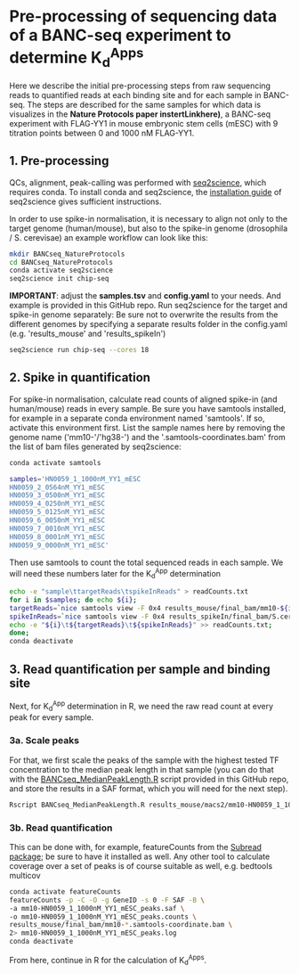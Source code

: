 # Pre-processing of sequencing data of a BANC-seq experiment to determine K<sub>d</sub><sup>Apps</sup>
Here we describe the initial pre-processing steps from raw sequencing reads to quantified reads at each binding site and for each sample in BANC-seq.
The steps are described for the same samples for which data is visualizes in the **Nature Protocols paper instertLinkhere)**, a BANC-seq experiment with FLAG-YY1 in mouse embryonic stem cells (mESC) with 9 titration points between 0 and 1000 nM FLAG-YY1.

## 1. Pre-processing
QCs, alignment, peak-calling was performed with [seq2science](https://vanheeringen-lab.github.io/seq2science/index.html), which requires conda. To install conda and seq2science, the [installation guide](https://vanheeringen-lab.github.io/seq2science/content/gettingstarted.html#installation) of seq2science gives sufficient instructions.

In order to use spike-in normalisation, it is necessary to align not only to the target genome (human/mouse), but also to the spike-in genome (drosophila / S. cerevisae) an example workflow can look like this:
```bash
mkdir BANCseq_NatureProtocols
cd BANCseq_NatureProtocols
conda activate seq2science
seq2science init chip-seq
```
**IMPORTANT**: adjust the **samples.tsv** and **config.yaml** to your needs. And example is provided in this GitHub repo. Run seq2science for the target and spike-in genome separately:
Be sure not to overwrite the results from the different genomes by specifying a separate results folder in the config.yaml (e.g. 'results_mouse' and 'results_spikeIn')
```bash
seq2science run chip-seq --cores 18
```

## 2. Spike in quantification
For spike-in normalisation, calculate read counts of aligned spike-in (and human/mouse) reads in every sample. Be sure you have samtools installed, for example in a separate conda environment named 'samtools'. If so, activate this environment first.
List the sample names here by removing the genome name ('mm10-'/'hg38-') and the '.samtools-coordinates.bam' from the list of bam files generated by seq2science:
```bash
conda activate samtools

samples='HN0059_1_1000nM_YY1_mESC
HN0059_2_0564nM_YY1_mESC
HN0059_3_0500nM_YY1_mESC
HN0059_4_0250nM_YY1_mESC
HN0059_5_0125nM_YY1_mESC
HN0059_6_0050nM_YY1_mESC
HN0059_7_0010nM_YY1_mESC
HN0059_8_0001nM_YY1_mESC
HN0059_9_0000nM_YY1_mESC'
```
Then use samtools to count the total sequenced reads in each sample. We will need these numbers later for the K<sub>d</sub><sup>App</sup> determination
```bash
echo -e "sample\ttargetReads\tspikeInReads" > readCounts.txt
for i in $samples; do echo ${i};
targetReads=`nice samtools view -F 0x4 results_mouse/final_bam/mm10-${i}.samtools-coordinate.bam | cut -f 1 | sort | uniq | wc -l`;
spikeInReads=`nice samtools view -F 0x4 results_spikeIn/final_bam/S.cerevisiae-74-D694-2.0-${i}.samtools-coordinate.bam | cut -f 1 | sort | uniq | wc -l`;
echo -e "${i}\t${targetReads}\t${spikeInReads}" >> readCounts.txt;
done;
conda deactivate
```

## 3. Read quantification per sample and binding site
Next, for K<sub>d</sub><sup>App</sup> determination in R, we need the raw read count at every peak for every sample.
### 3a. Scale peaks
For that, we first scale the peaks of the sample with the highest tested TF concentration to the median peak length in that sample (you can do that with the [BANCseq_MedianPeakLength.R](https://github.com/HNeikes/BANCseq_Protocol/blob/main/Supplementary%20Scripts/BANCseq_MedianPeakLength.R) script provided in this GitHub repo, and store the results in a SAF format, which you will need for the next step).
```bash
Rscript BANCseq_MedianPeakLength.R results_mouse/macs2/mm10-HN0059_1_1000nM_YY1_mESC_peaks.narrowPeak mm10-HN0059_1_1000nM_YY1_mESC_peaks.saf
```
### 3b. Read quantification
This can be done with, for example, featureCounts from the [Subread package](https://subread.sourceforge.net/); be sure to have it installed as well. Any other tool to calculate coverage over a set of peaks is of course suitable as well, e.g. bedtools multicov
```bash
conda activate featureCounts
featureCounts -p -C -O -g GeneID -s 0 -F SAF -B \
-a mm10-HN0059_1_1000nM_YY1_mESC_peaks.saf \
-o mm10-HN0059_1_1000nM_YY1_mESC_peaks.counts \
results_mouse/final_bam/mm10-*.samtools-coordinate.bam \
2> mm10-HN0059_1_1000nM_YY1_mESC_peaks.log
conda deactivate
```
From here, continue in R for the calculation of K<sub>d</sub><sup>Apps</sup>.
